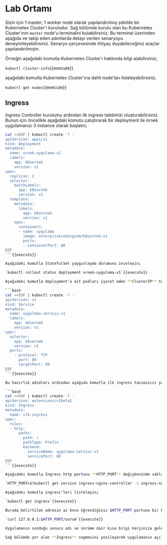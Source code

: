 # Lab Ortamı

Sizin için 1 master, 1 worker node olarak yapılandırılmış şekilde bir Kubernetes Cluster'ı kuruludur. Sağ bölümde kurulu olan bu Kubernetes Cluster'ının `master` node'u terminalini bulabilirsiniz. Bu terminal üzerinden aşağıda ve takip eden adımlarda detayı verilen senaryoyu deneyimleyebilirsiniz. Senaryo çerçevesinde ihtiyaç duyabileceğiniz araçlar yapılandırılmıştır.

Örneğin aşağıdaki komutla Kubernetes Cluster'ı hakkında bilgi alabilirsiniz;

`kubectl cluster-info`{{execute}}

aşağıdaki komutla Kubernetes Cluster'ına dahil node'ları listeleyebilirsiniz;

`kubectl get nodes`{{execute}}

## Ingress

Ingress Controller kurulumu ardından ilk ingress talebinizi oluşturabilirsiniz. Bunun için öncelikle aşağıdaki komutu çalıştırarak bir deployment ile örnek uygulamanızı 3 instance olarak başlatın;

```bash
cat <<EOF | kubectl create -f -
apiVersion: apps/v1
kind: Deployment
metadata:
  name: ornek-uygulama-v1
  labels:
    app: k8sornek
    version: v1
spec:
  replicas: 2
  selector:
    matchLabels:
      app: k8sornek
      version: v1
  template:
    metadata:
      labels:
        app: k8sornek
        version: v1
    spec:
      containers:
      - name: uygulama
        image: enterprisecodingcom/k8sornek:v1
        ports:
        - containerPort: 80
EOF
```{{execute}}

Aşağıdaki komutla StatefulSet yaygınlaşma durumunu inceleyin;

`kubectl rollout status deployment ornek-uygulama-v1`{{execute}}

Aşağıdaki komutla deployment’a ait podları işaret eden **ClusterIP** türünde bir servis oluşturun;

```bash
cat <<EOF | kubectl create -f -
apiVersion: v1
kind: Service
metadata:
  name: uygulama-servisi-v1
  labels:
    app: k8sornek
    version: v1
spec:
  selector:
    app: k8sornek
    version: v1
  ports:
    - protocol: TCP
      port: 80
      targetPort: 80
EOF
```{{execute}}

Bu hazırlık adımları ardından aşağıda komutla ilk ingress tanımınızı yapın;

```bash
cat <<EOF | kubectl create -f -
apiVersion: extensions/v1beta1
kind: Ingress
metadata:
  name: ilk-ingress
spec:
  rules:
  - http:
      paths:
      - path: /
        pathType: Prefix
        backend:
          serviceName: uygulama-servisi-v1
          servicePort: 80
EOF
```{{execute}}

Aşağıdaki komutla Ingress http portunu **HTTP_PORT** değişkeninde saklayın;

`HTTP_PORT=$(kubectl get service ingress-nginx-controller -n ingress-nginx -o jsonpath='{.spec.ports[?(@.name=="http")].nodePort}')`{{execute}}

Aşağıdaki komutla ingress’leri listeleyin;

`kubectl get ingress`{{execute}}

Burada belirtilen adresin az önce öğrendiğiniz $HTTP_PORT portuna bir http talebi gönderin;

`curl 127.0.0.1:$HTTP_PORT/surum`{{execute}}

Uygulamanın sunduğu sunucu adı ve sürüme dair kısa bilgi karşınıza gelecek. Bu komutu arka arkaya birkaç defa çalıştırarak round-robin mantığı ile deployment’a ait iki pod’dan yanıt geldiğini teyit edin.

Sağ bölümde yer alan **Ingress** segmesini yenileyerek uygulamanın açıldığını teyit edin